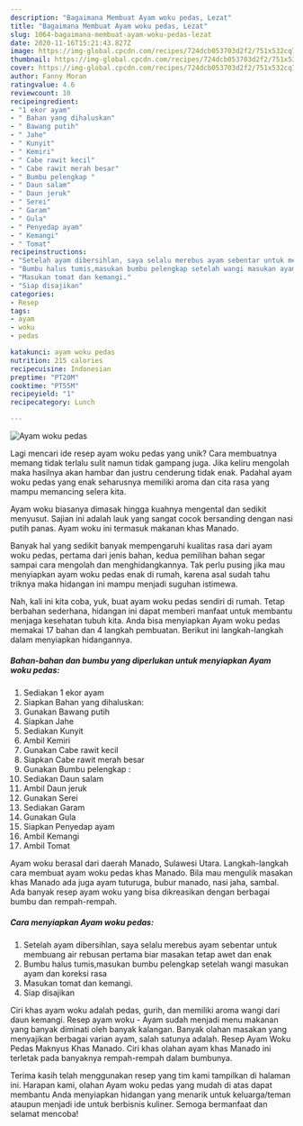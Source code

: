 ```yaml
---
description: "Bagaimana Membuat Ayam woku pedas, Lezat"
title: "Bagaimana Membuat Ayam woku pedas, Lezat"
slug: 1064-bagaimana-membuat-ayam-woku-pedas-lezat
date: 2020-11-16T15:21:43.827Z
image: https://img-global.cpcdn.com/recipes/724dcb053703d2f2/751x532cq70/ayam-woku-pedas-foto-resep-utama.jpg
thumbnail: https://img-global.cpcdn.com/recipes/724dcb053703d2f2/751x532cq70/ayam-woku-pedas-foto-resep-utama.jpg
cover: https://img-global.cpcdn.com/recipes/724dcb053703d2f2/751x532cq70/ayam-woku-pedas-foto-resep-utama.jpg
author: Fanny Moran
ratingvalue: 4.6
reviewcount: 10
recipeingredient:
- "1 ekor ayam"
- " Bahan yang dihaluskan"
- " Bawang putih"
- " Jahe"
- " Kunyit"
- " Kemiri"
- " Cabe rawit kecil"
- " Cabe rawit merah besar"
- " Bumbu pelengkap "
- " Daun salam"
- " Daun jeruk"
- " Serei"
- " Garam"
- " Gula"
- " Penyedap ayam"
- " Kemangi"
- " Tomat"
recipeinstructions:
- "Setelah ayam dibersihlan, saya selalu merebus ayam sebentar untuk membuang air rebusan pertama biar masakan tetap awet dan enak"
- "Bumbu halus tumis,masukan bumbu pelengkap setelah wangi masukan ayam dan koreksi rasa"
- "Masukan tomat dan kemangi."
- "Siap disajikan"
categories:
- Resep
tags:
- ayam
- woku
- pedas

katakunci: ayam woku pedas 
nutrition: 215 calories
recipecuisine: Indonesian
preptime: "PT20M"
cooktime: "PT55M"
recipeyield: "1"
recipecategory: Lunch

---
```



![Ayam woku pedas](https://img-global.cpcdn.com/recipes/724dcb053703d2f2/751x532cq70/ayam-woku-pedas-foto-resep-utama.jpg)

Lagi mencari ide resep ayam woku pedas yang unik? Cara membuatnya memang tidak terlalu sulit namun tidak gampang juga. Jika keliru mengolah maka hasilnya akan hambar dan justru cenderung tidak enak. Padahal ayam woku pedas yang enak seharusnya memiliki aroma dan cita rasa yang mampu memancing selera kita.

Ayam woku biasanya dimasak hingga kuahnya mengental dan sedikit menyusut. Sajian ini adalah lauk yang sangat cocok bersanding dengan nasi putih panas. Ayam woku ini termasuk makanan khas Manado.

Banyak hal yang sedikit banyak mempengaruhi kualitas rasa dari ayam woku pedas, pertama dari jenis bahan, kedua pemilihan bahan segar sampai cara mengolah dan menghidangkannya. Tak perlu pusing jika mau menyiapkan ayam woku pedas enak di rumah, karena asal sudah tahu triknya maka hidangan ini mampu menjadi suguhan istimewa.


Nah, kali ini kita coba, yuk, buat ayam woku pedas sendiri di rumah. Tetap berbahan sederhana, hidangan ini dapat memberi manfaat untuk membantu menjaga kesehatan tubuh kita. Anda bisa menyiapkan Ayam woku pedas memakai 17 bahan dan 4 langkah pembuatan. Berikut ini langkah-langkah dalam menyiapkan hidangannya.

<!--inarticleads1-->

##### Bahan-bahan dan bumbu yang diperlukan untuk menyiapkan Ayam woku pedas:

1. Sediakan 1 ekor ayam
1. Siapkan  Bahan yang dihaluskan:
1. Gunakan  Bawang putih
1. Siapkan  Jahe
1. Sediakan  Kunyit
1. Ambil  Kemiri
1. Gunakan  Cabe rawit kecil
1. Siapkan  Cabe rawit merah besar
1. Gunakan  Bumbu pelengkap :
1. Sediakan  Daun salam
1. Ambil  Daun jeruk
1. Gunakan  Serei
1. Sediakan  Garam
1. Gunakan  Gula
1. Siapkan  Penyedap ayam
1. Ambil  Kemangi
1. Ambil  Tomat


Ayam woku berasal dari daerah Manado, Sulawesi Utara. Langkah-langkah cara membuat ayam woku pedas khas Manado. Bila mau mengulik masakan khas Manado ada juga ayam tuturuga, bubur manado, nasi jaha, sambal. Ada banyak resep ayam woku yang bisa dikreasikan dengan berbagai bumbu dan rempah-rempah. 

<!--inarticleads2-->

##### Cara menyiapkan Ayam woku pedas:

1. Setelah ayam dibersihlan, saya selalu merebus ayam sebentar untuk membuang air rebusan pertama biar masakan tetap awet dan enak
1. Bumbu halus tumis,masukan bumbu pelengkap setelah wangi masukan ayam dan koreksi rasa
1. Masukan tomat dan kemangi.
1. Siap disajikan


Ciri khas ayam woku adalah pedas, gurih, dan memiliki aroma wangi dari daun kemangi. Resep ayam woku - Ayam sudah menjadi menu makanan yang banyak diminati oleh banyak kalangan. Banyak olahan masakan yang menyajikan berbagai varian ayam, salah satunya adalah. Resep Ayam Woku Pedas Maknyus Khas Manado. Ciri khas olahan ayam khas Manado ini terletak pada banyaknya rempah-rempah dalam bumbunya. 

Terima kasih telah menggunakan resep yang tim kami tampilkan di halaman ini. Harapan kami, olahan Ayam woku pedas yang mudah di atas dapat membantu Anda menyiapkan hidangan yang menarik untuk keluarga/teman ataupun menjadi ide untuk berbisnis kuliner. Semoga bermanfaat dan selamat mencoba!
